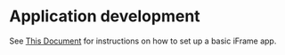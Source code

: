 # Application development

See [This Document](./templates/template.app/README.md) for instructions on how to set up a basic iFrame app.

<!-- Every application is a .app folder with an entry file called launchapp.js. In this file, a function called loadingScript is called with the path of the app  -->
<!---->
<!-- take the python application loader for example. -->
<!-- ```js -->
<!-- function loadingScript(currentpath) { -->
<!--     let python = AliceWM.create("python") -->
<!---->
<!--     let iframe = document.createElement("iframe") -->
<!--     iframe.style = "top:0; left:0; bottom:0; right:0; width:100%; height:100%; border:none; margin:0; padding:0;" -->
<!--     iframe.setAttribute("src", currentpath +"/console.html") -->
<!--     console.log(document.currentScript); -->
<!--     python.content.appendChild(iframe) -->
<!-- } -->
<!-- ``` -->
<!---->
<!-- from here you can do a variety of things, Applications can directly interface with the x86 subsystem (anura.x86) or its filesystem (anura.x86fs) or use the anura filesystem.  -->
<!---->
<!-- You can make a python app with the following logic,  -->
<!-- ```js -->
<!-- function loadingScript(currentpath) { -->
<!--     let py = await anura.python('APP NAME') -->
<!--     py.runPython(` -->
<!--     print("Hello World") -->
<!--     win = AliceWM.create("Window") -->
<!--     win.content.innerText = "Python Application!" -->
<!--     `) -->
<!-- } -->
<!-- ``` -->
<!---->
<!-- you can make a JS app with the following logic, -->
<!-- ```js -->
<!-- function loadingScript(currentpath) { -->
<!--     console.log("Hello World") -->
<!--     let win = AliceWM.create("Window") -->
<!--     win.content.innerText = "Python Application!" -->
<!-- } -->
<!-- ``` -->

<!-- you can create a C app by crying -->
